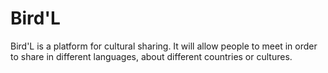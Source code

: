 Bird'L
=====

Bird'L is a platform for cultural sharing. It will allow people to meet in order to share in different languages, about different countries or cultures.
